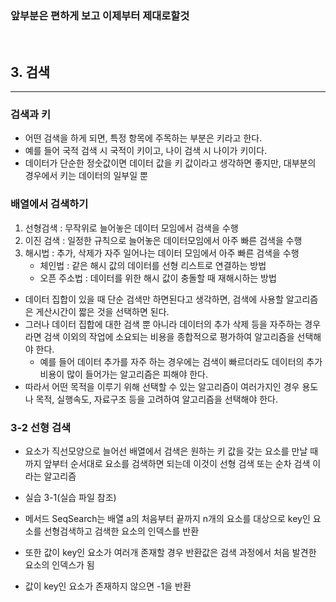 ### 앞부분은 편하게 보고 이제부터 제대로할것
<br/>

## 3. 검색
---
### 검색과 키
- 어떤 검색을 하게 되면, 특정 항목에 주목하는 부분은 키라고 한다.
- 예를 들어 국적 검색 시 국적이 키이고, 나이 검색 시 나이가 키이다.
- 데이터가 단순한 정숫값이면 데이터 값을 키 값이라고 생각하면 좋지만, 대부분의 경우에서 키는 데이터의 일부일 뿐

### 배열에서 검색하기
1. 선형검색 : 무작위로 늘어놓은 데이터 모임에서 검색을 수행
2. 이진 검색 : 일정한 규칙으로 늘어놓은 데이터모임에서 아주 빠른 검색을 수행
3. 해시법 : 추가, 삭제가 자주 일어나는 데이터 모임에서 아주 빠른 검색을 수행
    - 체인법 : 같은 해시 값의 데이터를 선형 리스트로 연결하는 방법
    - 오픈 주소법 : 데이터를 위한 해시 값이 충돌할 때 재해시하는 방법
- 데이터 집합이 있을 때 단순 검색만 하면된다고 생각하면, 검색에 사용할 알고리즘은 게산시간이 짧은 것을 선택하면 된다.
- 그러나 데이터 집합에 대한 검색 뿐 아니라 데이터의 추가 삭제 등을 자주하는 경우라면 검색 이외의 작업에 소요되는 비용을 종합적으로 평가하여 알고리즘을 선택해야 한다.
    -  예를 들어 데이터 추가를 자주 하는 경우에는 검색이 빠르더라도 데이터의 추가비용이 많이 들어가는 알고리즘은 피해야 한다.
- 따라서 어떤 목적을 이루기 위해 선택할 수 있는 알고리즘이 여러가지인 경우 용도나 목적, 실행속도, 자료구조 등을 고려하여 알고리즘을 선택해야 한다.

### 3-2 선형 검색
- 요소가 직선모양으로 늘어선 배열에서 검색은 원하는 키 값을 갖는 요소를 만날 때 까지 앞부터 순서대로 요소를 검색하면 되는데 이것이 선형 검색 또는 순차 검색 이라는 알고리즘

- 실습 3-1(실습 파일 참조)
- 메서드 SeqSearch는 배열 a의 처음부터 끝까지 n개의 요소를 대상으로 key인 요소를 선형검색하고 검색한 요소의 인덱스를 반환
- 또한 값이 key인 요소가 여러개 존재할 경우 반환값은 검색 과정에서 처음 발견한 요소의 인덱스가 됨
- 값이 key인 요소가 존재하지 않으면 -1을 반환